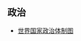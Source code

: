 ## 政治
- [世界国家政治体制图](https://8ku.github.io/data/politics/CountriesBySystemOfGovernment/countriesBySystemOfGovernment.html)
